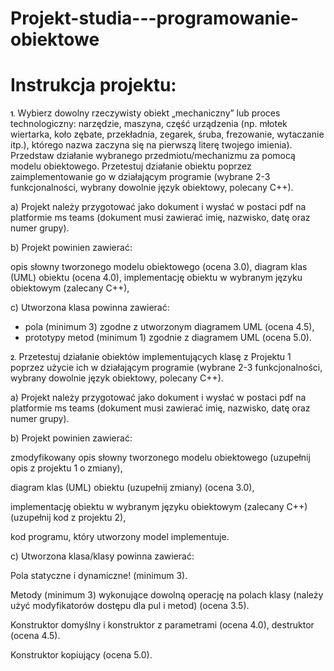 # Projekt-studia---programowanie-obiektowe


# Instrukcja projektu: 
<span style="font-size: 10"><b>1.</b></span> Wybierz dowolny rzeczywisty obiekt „mechaniczny” lub proces technologiczny: narzędzie, maszyna, część urządzenia (np. młotek wiertarka, koło zębate, przekładnia, zegarek, śruba, frezowanie, wytaczanie itp.), którego nazwa zaczyna się na pierwszą literę twojego imienia). Przedstaw działanie wybranego przedmiotu/mechanizmu za pomocą modelu obiektowego. Przetestuj działanie obiektu poprzez zaimplementowanie go w działającym programie (wybrane 2-3 funkcjonalności, wybrany dowolnie język obiektowy, polecany C++).

a) Projekt należy przygotować jako dokument i wysłać w postaci pdf na platformie ms teams (dokument musi zawierać imię, nazwisko, datę oraz numer grupy).

b) Projekt powinien zawierać:

opis słowny tworzonego modelu obiektowego (ocena 3.0),
diagram klas (UML) obiektu (ocena 4.0),
implementację obiektu w wybranym języku obiektowym (zalecany C++),

c) Utworzona klasa powinna zawierać:
 - pola (minimum 3) zgodne z utworzonym diagramem UML (ocena 4.5),
 - prototypy metod (minimum 1) zgodnie z diagramem UML (ocena 5.0).
 


<span style="font-size: 10"><b>2.</b></span> Przetestuj działanie obiektów implementujących klasę z Projektu 1 poprzez użycie ich w działającym programie (wybrane 2-3 funkcjonalności, wybrany dowolnie język obiektowy, polecany C++).

a) Projekt należy przygotować jako dokument i wysłać w postaci pdf na platformie ms teams (dokument musi zawierać imię, nazwisko, datę oraz numer grupy).

b) Projekt powinien zawierać:

zmodyfikowany opis słowny tworzonego modelu obiektowego (uzupełnij opis z projektu 1 o zmiany),

diagram klas (UML) obiektu (uzupełnij zmiany) (ocena 3.0),

implementację obiektu w wybranym języku obiektowym (zalecany C++) (uzupełnij kod z projektu 2),

kod programu, który utworzony model implementuje.

c) Utworzona klasa/klasy powinna zawierać:

Pola statyczne i dynamiczne! (minimum 3).

Metody (minimum 3) wykonujące dowolną operację na polach klasy (należy użyć modyfikatorów dostępu dla pul i metod) (ocena 3.5).

Konstruktor domyślny i konstruktor z parametrami (ocena 4.0), destruktor (ocena 4.5).

Konstruktor kopiujący (ocena 5.0).
